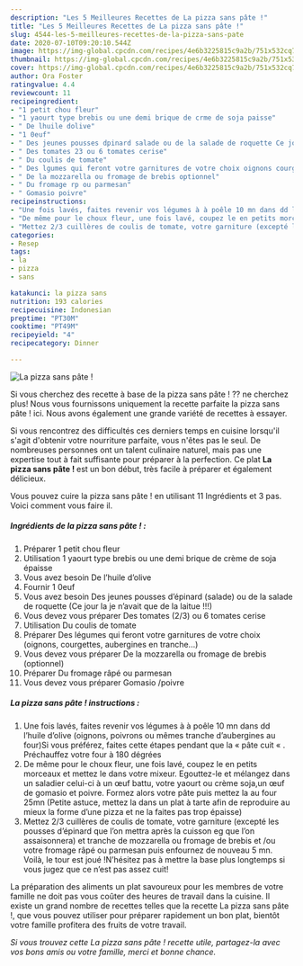 ```yaml
---
description: "Les 5 Meilleures Recettes de La pizza sans pâte !"
title: "Les 5 Meilleures Recettes de La pizza sans pâte !"
slug: 4544-les-5-meilleures-recettes-de-la-pizza-sans-pate
date: 2020-07-10T09:20:10.544Z
image: https://img-global.cpcdn.com/recipes/4e6b3225815c9a2b/751x532cq70/la-pizza-sans-pate-photo-principale-de-la-recette.jpg
thumbnail: https://img-global.cpcdn.com/recipes/4e6b3225815c9a2b/751x532cq70/la-pizza-sans-pate-photo-principale-de-la-recette.jpg
cover: https://img-global.cpcdn.com/recipes/4e6b3225815c9a2b/751x532cq70/la-pizza-sans-pate-photo-principale-de-la-recette.jpg
author: Ora Foster
ratingvalue: 4.4
reviewcount: 11
recipeingredient:
- "1 petit chou fleur"
- "1 yaourt type brebis ou une demi brique de crme de soja paisse"
- " De lhuile dolive"
- "1 0euf"
- " Des jeunes pousses dpinard salade ou de la salade de roquette Ce jour la je navait que de la laitue "
- " Des tomates 23 ou 6 tomates cerise"
- " Du coulis de tomate"
- " Des lgumes qui feront votre garnitures de votre choix oignons courgettes aubergines en tranche"
- " De la mozzarella ou fromage de brebis optionnel"
- " Du fromage rp ou parmesan"
- " Gomasio poivre"
recipeinstructions:
- "Une fois lavés, faites revenir vos légumes à à poêle 10 mn dans dd l’huile d’olive (oignons, poivrons ou mêmes tranche d’aubergines au four)Si vous préférez, faites cette étapes pendant que la « pâte cuit « . Préchauffez votre four à 180 dégrées"
- "De même pour le choux fleur, une fois lavé, coupez le en petits morceaux et mettez le dans votre mixeur. Egouttez-le et mélangez dans un saladier celui-ci à un œuf battu, votre yaourt ou crème soja,un œuf de gomasio et poivre. Formez alors votre pâte puis mettez la au four 25mn (Petite astuce, mettez la dans un plat à tarte afin de reproduire au mieux la forme d’une pizza et ne la faites pas trop épaisse)"
- "Mettez 2/3 cuillères de coulis de tomate, votre garniture (excepté les pousses d’épinard que l’on mettra après la cuisson eg que l’on assaisonnera) et tranche de mozzarella ou fromage de brebis et /ou votre fromage râpé ou parmesan puis enfournez de nouveau 5 mn. Voilà, le tour est joué !N’hésitez pas à mettre la base plus longtemps si vous jugez que ce n’est pas assez cuit!"
categories:
- Resep
tags:
- la
- pizza
- sans

katakunci: la pizza sans 
nutrition: 193 calories
recipecuisine: Indonesian
preptime: "PT30M"
cooktime: "PT49M"
recipeyield: "4"
recipecategory: Dinner

---
```



![La pizza sans pâte !](https://img-global.cpcdn.com/recipes/4e6b3225815c9a2b/751x532cq70/la-pizza-sans-pate-photo-principale-de-la-recette.jpg)

Si vous cherchez des recette à base de la pizza sans pâte ! ?? ne cherchez plus! Nous vous fournissons uniquement la recette parfaite la pizza sans pâte ! ici. Nous avons également une grande variété de recettes à essayer.

Si vous rencontrez des difficultés ces derniers temps en cuisine lorsqu'il s'agit d'obtenir votre nourriture parfaite, vous n'êtes pas le seul. De nombreuses personnes ont un talent culinaire naturel, mais pas une expertise tout à fait suffisante pour préparer à la perfection. Ce plat <strong> La pizza sans pâte ! </strong> est un bon début, très facile à préparer et également délicieux.

<!--inarticleads1-->

Vous pouvez cuire la pizza sans pâte ! en utilisant 11 Ingrédients et 3 pas. Voici comment vous faire il.

##### Ingrédients de la pizza sans pâte ! :

1. Préparer 1 petit chou fleur
1. Utilisation 1 yaourt type brebis ou une demi brique de crème de soja épaisse
1. Vous avez besoin  De l’huile d’olive
1. Fournir 1 0euf
1. Vous avez besoin  Des jeunes pousses d’épinard (salade) ou de la salade de roquette (Ce jour la je n’avait que de la laitue !!!)
1. Vous devez vous préparer  Des tomates (2/3) ou 6 tomates cerise
1. Utilisation  Du coulis de tomate
1. Préparer  Des légumes qui feront votre garnitures de votre choix (oignons, courgettes, aubergines en tranche...)
1. Vous devez vous préparer  De la mozzarella ou fromage de brebis (optionnel)
1. Préparer  Du fromage râpé ou parmesan
1. Vous devez vous préparer  Gomasio /poivre




<!--inarticleads2-->

##### La pizza sans pâte ! instructions :

1. Une fois lavés, faites revenir vos légumes à à poêle 10 mn dans dd l’huile d’olive (oignons, poivrons ou mêmes tranche d’aubergines au four)Si vous préférez, faites cette étapes pendant que la « pâte cuit « . Préchauffez votre four à 180 dégrées
1. De même pour le choux fleur, une fois lavé, coupez le en petits morceaux et mettez le dans votre mixeur. Egouttez-le et mélangez dans un saladier celui-ci à un œuf battu, votre yaourt ou crème soja,un œuf de gomasio et poivre. Formez alors votre pâte puis mettez la au four 25mn (Petite astuce, mettez la dans un plat à tarte afin de reproduire au mieux la forme d’une pizza et ne la faites pas trop épaisse)
1. Mettez 2/3 cuillères de coulis de tomate, votre garniture (excepté les pousses d’épinard que l’on mettra après la cuisson eg que l’on assaisonnera) et tranche de mozzarella ou fromage de brebis et /ou votre fromage râpé ou parmesan puis enfournez de nouveau 5 mn. Voilà, le tour est joué !N’hésitez pas à mettre la base plus longtemps si vous jugez que ce n’est pas assez cuit!




<!--inarticleads1-->

<p>
La préparation des aliments un plat savoureux pour les membres de votre famille ne doit pas vous coûter des heures de travail dans la cuisine. Il existe un grand nombre de recettes telles que la recette La pizza sans pâte !, que vous pouvez utiliser pour préparer rapidement un bon plat, bientôt votre famille profitera des fruits de votre travail.
</p>

<p>
<i>Si vous trouvez cette La pizza sans pâte ! recette utile, partagez-la avec vos bons amis ou votre famille, merci et bonne chance.</i>
</p>
